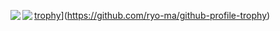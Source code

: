 [trophy](https://github-profile-trophy.vercel.app/?username=tmdtky)](https://github.com/ryo-ma/github-profile-trophy)
<a href="https://github.com/anuraghazra/github-readme-stats">
  <img align="left" src="https://github-readme-stats.vercel.app/api?username=tmdtky" />
</a>
<a href="https://github.com/anuraghazra/github-readme-stats">
  <img align="left" src="https://github-readme-stats.vercel.app/api/top-langs/?username=tmdtky" />
</a>
